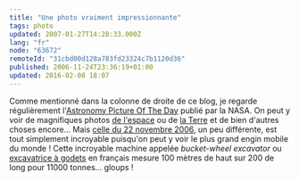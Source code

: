 ```yaml
---
title: "Une photo vraiment impressionnante"
tags: photo
updated: 2007-01-27T14:28:33.000Z
lang: "fr"
node: "63672"
remoteId: "31cbd00d128a783fd23324c7b1120d36"
published: 2006-11-24T23:36:19+01:00
updated: 2016-02-08 18:07
---
```

 
Comme mentionné dans la colonne de droite de ce blog, je regarde régulièrement
l'[Astronomy Picture Of The Day](http://antwrp.gsfc.nasa.gov/apod/astropix.html)
publié par la NASA. On peut y voir de magnifiques photos [de
l'espace](http://antwrp.gsfc.nasa.gov/apod/ap061120.html) ou de [la
Terre](http://antwrp.gsfc.nasa.gov/apod/ap061121.html) et de bien d'autres
choses encore... Mais [celle du 22 novembre
2006](http://antwrp.gsfc.nasa.gov/apod/ap061122.html), un peu différente, est
tout simplement incroyable puisqu'on peut y voir le plus grand engin mobile du
monde&nbsp;! Cette incroyable machine appelée *bucket-wheel excavator* ou
[excavatrice à godets](https://fr.wikipedia.org/wiki/Excavatrice_%C3%A0_godets)
en français mesure 100 mètres de haut sur 200 de long pour 11000 tonnes...
gloups&nbsp;!
